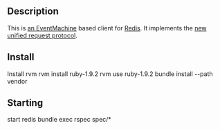Description
-----------

This is [an EventMachine](https://github.com/eventmachine/eventmachine) based client for [Redis](https://github.com/antirez/redis). It implements the [new unified request protocol](http://redis.io/topics/protocol).

Install
-------

Install rvm
rvm install ruby-1.9.2
rvm use ruby-1.9.2
bundle install --path vendor

Starting
--------

start redis
bundle exec rspec spec/*